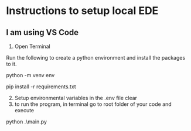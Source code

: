 # Instructions to setup local EDE
## I am using VS Code


1. Open Terminal

Run the following to create a python environment and install the packages to it.

python -m venv env

pip install -r requirements.txt

2. Setup environmental variables in the .env file
clear
3. to run the program, in terminal go to root folder of your code and execute

python .\main.py





